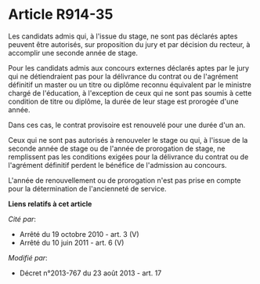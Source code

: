 # Article R914-35

Les candidats admis qui, à l'issue du stage, ne sont pas déclarés aptes peuvent être autorisés, sur proposition du jury et
par décision du recteur, à accomplir une seconde année de stage. 

Pour les candidats admis aux concours externes déclarés aptes par le jury qui ne détiendraient pas pour la délivrance du
contrat ou de l'agrément définitif un master ou un titre ou diplôme reconnu équivalent par le ministre chargé de l'éducation,
à l'exception de ceux qui ne sont pas soumis à cette condition de titre ou diplôme, la durée de leur stage est prorogée d'une
année. 

Dans ces cas, le contrat provisoire est renouvelé pour une durée d'un an. 

Ceux qui ne sont pas autorisés à renouveler le stage ou qui, à l'issue de la seconde année de stage ou de l'année de
prorogation de stage, ne remplissent pas les conditions exigées pour la délivrance du contrat ou de l'agrément définitif
perdent le bénéfice de l'admission au concours. 

L'année de renouvellement ou de prorogation n'est pas prise en compte pour la détermination de l'ancienneté de service.

**Liens relatifs à cet article**

_Cité par_:

  - Arrêté du 19 octobre 2010 - art. 3 (V)
  - Arrêté du 10 juin 2011 - art. 6 (V)

_Modifié par_:

  - Décret n°2013-767 du 23 août 2013 - art. 17
